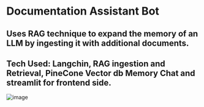 # Documentation Assistant Bot

## Uses RAG technique to expand the memory of an LLM by ingesting it with additional documents.

## Tech Used: Langchin, RAG ingestion and Retrieval, PineCone Vector db Memory Chat and streamlit for frontend side.


![image](https://github.com/newacronym/documentation_assistant/assets/51745787/d2bd2abe-3f3d-413a-bc4d-b8ced4a826c1)
